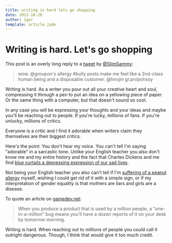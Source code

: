 ```yaml
---
title: writing is hard lets go shopping
date: 2011-10-20
author: igor
template: article.jade
---
```

# Writing is hard. Let's go shopping
This post is an overly long reply to a [tweet](http://twitter.com/#!/SlimSaammy/status/126810814677127168) by [@SlimSammy](http://twitter.com/#!/SlimSaammy):

> wow. @groupon's allergy \#bully posts make me feel like a 2nd-class human being and a disposable customer. @hirojin gr.pn/pohssy

Writing is hard. As a writer you pour out all your creative heart and soul, compressing it through a pen to put an idea on a yellowing piece of paper. Or the same thing with a computer, but that doesn't sound so cool.

In any case you will be expressing your thoughts and your ideas and maybe you'll be reaching out to people. If you're lucky, millions of fans. If you're unlucky, millions of critics.

Everyone is a critic and I find it adorable when writers claim they themselves are their biggest critics.

Here's the point: You don't hear my voice. You can't tell I'm saying "adorable" in a sarcastic tone. Unlike your English teacher you also don't know me and my entire history and the fact that Charles Dickens and me find [blue curtails a depressing expression of our sad lives](http://imgur.com/gallery/QWGrU).

Not being your English teacher you also can't tell if I'm [suffering of a peanut allergy](http://www.groupon.com/groupon_says/groupon-says-47268927 "Groupon Says") myself, wishing I could get rid of it with a simple sign, or if my interpretation of gender equality is that mothers are liars and girls are a disease.

To quote an article on [gamedev.net](http://www.gamedev.net/blog/355/entry-2250790-there-are-many-kinds-of-ugly/ "There are many kinds of ugly"):

> When you produce a product that is used by a million people, a "one-in-a-million" bug means you'll have a dozen reports of it on your desk by tomorrow morning.

Writing is hard. When reaching out to millions of people you could call it outright dangerous. Though, I think that would give it too much credit.
